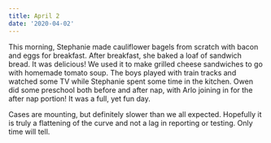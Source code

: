 ```yaml
---
title: April 2
date: '2020-04-02'
---
```

This morning, Stephanie made cauliflower bagels from scratch with bacon and eggs for breakfast. After breakfast, she baked a loaf of sandwich bread. It was delicious! We used it to make grilled cheese sandwiches to go with homemade tomato soup. The boys played with train tracks and watched some TV while Stephanie spent some time in the kitchen. Owen did some preschool both before and after nap, with Arlo joining in for the after nap portion! It was a full, yet fun day.

Cases are mounting, but definitely slower than we all expected. Hopefully it is truly a flattening of the curve and not a lag in reporting or testing. Only time will tell.